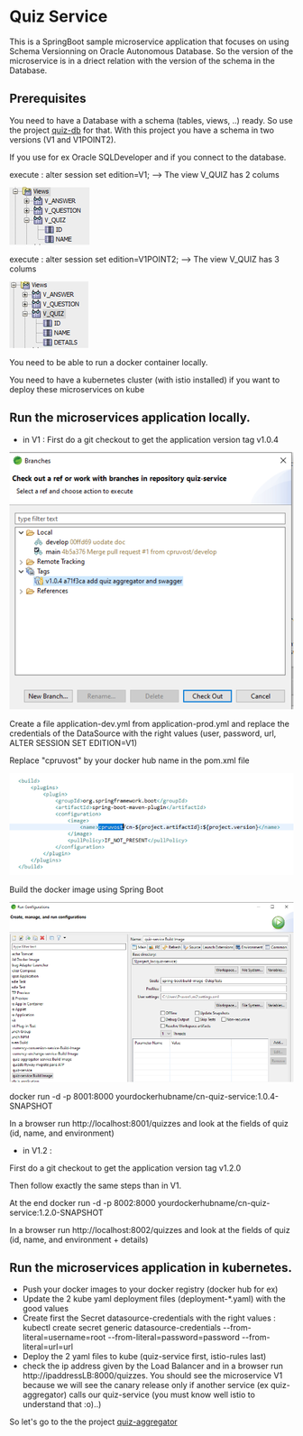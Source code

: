# Quiz Service

This is a SpringBoot sample microservice application that focuses on using Schema Versionning on Oracle Autonomous Database. So the version of the microservice is in a driect relation with the version of the schema in the Database.

## Prerequisites

You need to have a Database  with a schema (tables, views, ..) ready. So use the project [quiz-db](https://github.com/cpruvost/quiz-db) for that. With this project you have a schema in two versions (V1 and V1POINT2).

If you use for ex Oracle SQLDeveloper and if you connect to the database.

execute : alter session set edition=V1; --> The view V_QUIZ has 2 colums

![Quiz V1](docs/quizV1.png)

execute : alter session set edition=V1POINT2; --> The view V_QUIZ has 3 colums

![Quiz V1](docs/quizV1POINT2.png)

You need to be able to run a docker container locally.

You need to have a kubernetes cluster (with istio installed) if you want to deploy these microservices on kube

## Run the microservices application locally.

- in V1 : 
First do a git checkout to get the application version tag v1.0.4

![Tag V1](docs/CheckoutV1.png)

Create a file application-dev.yml from application-prod.yml and replace the credentials of the DataSource with the right values (user, password, url, ALTER SESSION SET EDITION=V1)

Replace "cpruvost" by your docker hub name in the pom.xml file

![Pom V1](docs/pomV1.png)

Build the docker image using Spring Boot

![Docker V1](docs/DockerBuildV1.png)

docker run -d -p 8001:8000 yourdockerhubname/cn-quiz-service:1.0.4-SNAPSHOT

In a browser run http://localhost:8001/quizzes and look at the fields of quiz (id, name, and environment)

- in V1.2 :

First do a git checkout to get the application version tag v1.2.0

Then follow exactly the same steps than in V1.

At the end docker run -d -p 8002:8000 yourdockerhubname/cn-quiz-service:1.2.0-SNAPSHOT

In a browser run http://localhost:8002/quizzes and look at the fields of quiz (id, name, and environment + details)

## Run the microservices application in kubernetes.

- Push your docker images to your docker registry (docker hub for ex)
- Update the 2 kube yaml deployment files  (deployment-*.yaml) with the good values
- Create first the Secret datasource-credentials with the right values :
kubectl create secret generic datasource-credentials --from-literal=username=root --from-literal=password=password --from-literal=url=url
- Deploy the 2 yaml files to kube (quiz-service first, istio-rules last)
- check the ip address given by the Load Balancer and in a browser run http://ipaddressLB:8000/quizzes. You should see the microservice V1 because we will see the canary release only if another service (ex quiz-aggregator) calls our quiz-service (you must know well istio to understand that :o)..)

So let's go to the the project [quiz-aggregator](https://github.com/cpruvost/quiz-aggregator-service)

